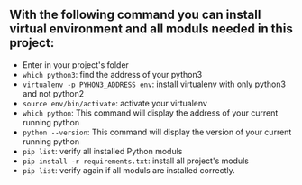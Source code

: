 ## With the following command you can install virtual environment and all moduls needed in this project:
- Enter in your project's folder
- `which python3`: find the address of your python3
- `virtualenv -p PYHON3_ADDRESS env`: install virtualenv with only python3 and not python2
- `source env/bin/activate`: activate your virtualenv
- `which python`: This command will display the address of your current running python
- `python --version`: This command will display the version of your current running python
- `pip list`: verify all installed Python moduls
- `pip install -r requirements.txt`: install all project's moduls
- `pip list`: verify again if all moduls are installed correctly.